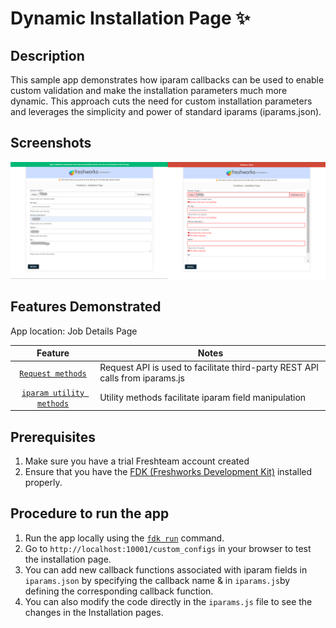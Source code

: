 # Dynamic Installation Page ✨

## Description

This sample app demonstrates how iparam callbacks can be used to enable custom validation and make the installation parameters much more dynamic. This approach cuts the need for custom installation parameters and leverages the simplicity and power of standard iparams (iparams.json).

## Screenshots

![Preview of iparam callback validation app](./app/assets/img/preview.png)

## Features Demonstrated

App location: Job Details Page

|                                                      Feature                                                       | Notes                                                                        |
| :----------------------------------------------------------------------------------------------------------------: | ---------------------------------------------------------------------------- |
|                     [`Request methods`](https://developers.freshteam.com/docs/request-method/)                     | Request API is used to facilitate third-party REST API calls from iparams.js |
| [`iparam utility methods`](https://developers.freshteam.com/docs/installation-parameters/#dynamic_install_page) | Utility methods facilitate iparam field manipulation                         |

## Prerequisites

1. Make sure you have a trial Freshteam account created
2. Ensure that you have the [FDK (Freshworks Development Kit)](https://developers.freshteam.com/docs/freshworks-cli/) installed properly.

## Procedure to run the app

1. Run the app locally using the [`fdk run`](https://developers.freshteam.com/docs/freshworks-cli/#run) command.
2. Go to `http://localhost:10001/custom_configs` in your browser to test the installation page.
3. You can add new callback functions associated with iparam fields in `iparams.json` by specifying the callback name & in `iparams.js`by defining the corresponding callback function.
4. You can also modify the code directly in the `iparams.js` file to see the changes in the Installation pages.

